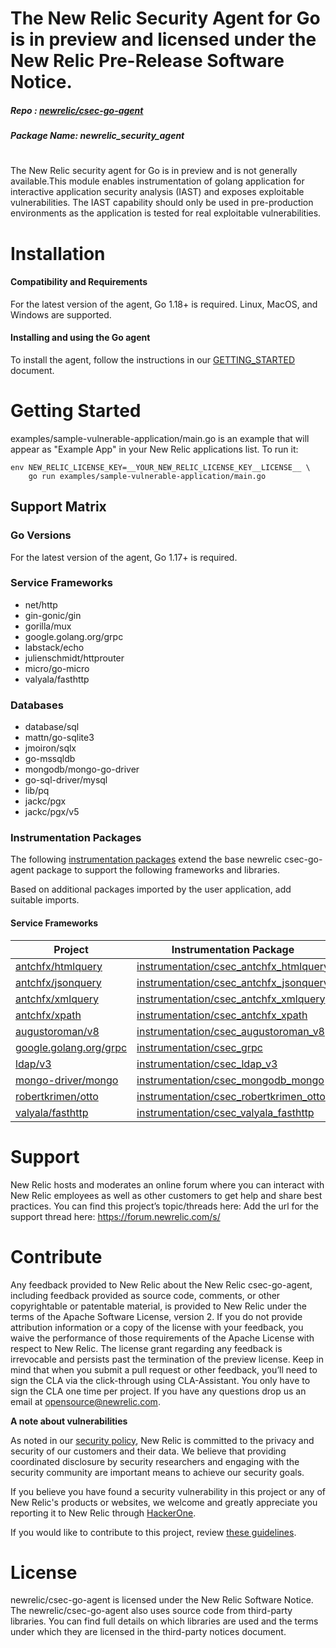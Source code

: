 # The New Relic Security Agent for Go is in preview and licensed under the New Relic Pre-Release Software Notice.

##### Repo : [newrelic/csec-go-agent ](https://github.com/newrelic/csec-go-agent)

##### Package Name: newrelic_security_agent
#
The New Relic security agent for Go is in preview and is not generally available.This module enables instrumentation of golang application for interactive application security analysis (IAST) and exposes exploitable vulnerabilities. 
The IAST capability should only be used in pre-production environments as the application is tested for real exploitable vulnerabilities.

# Installation
#### Compatibility and Requirements
For the latest version of the agent, Go 1.18+ is required.
Linux, MacOS, and Windows are supported.


#### Installing and using the Go agent
To install the agent, follow the instructions in our [GETTING_STARTED](https://github.com/newrelic/csec-go-agent/blob/main/GETTING_STARTED.md) document.

# Getting Started
examples/sample-vulnerable-application/main.go is an example that will appear as "Example App" in your New Relic applications list. To run it:

```
env NEW_RELIC_LICENSE_KEY=__YOUR_NEW_RELIC_LICENSE_KEY__LICENSE__ \
    go run examples/sample-vulnerable-application/main.go
```
## Support Matrix

### Go Versions

For the latest version of the agent, Go 1.17+ is required.

### Service Frameworks

* net/http
* gin-gonic/gin
* gorilla/mux
* google.golang.org/grpc
* labstack/echo
* julienschmidt/httprouter
* micro/go-micro
* valyala/fasthttp

### Databases

* database/sql
* mattn/go-sqlite3
* jmoiron/sqlx
* go-mssqldb
* mongodb/mongo-go-driver
* go-sql-driver/mysql
* lib/pq
* jackc/pgx
* jackc/pgx/v5

### Instrumentation Packages

The following [instrumentation packages](https://github.com/newrelic/csec-go-agent/tree/main/instrumentation) extend the base newrelic csec-go-agent package to support the following frameworks and libraries.

Based on additional packages imported by the user application, add suitable imports.

#### Service Frameworks

| Project | Instrumentation Package |
| ------------- | ------------- |
| [antchfx/htmlquery](https://github.com/antchfx/htmlquery) | [instrumentation/csec_antchfx_htmlquery](https://github.com/newrelic/csec-go-agent/tree/main/instrumentation/csec_antchfx_htmlquery)
| [antchfx/jsonquery](https://github.com/antchfx/xmlquery) | [instrumentation/csec_antchfx_jsonquery](https://github.com/newrelic/csec-go-agent/tree/main/instrumentation/csec_antchfx_jsonquery)
| [antchfx/xmlquery](https://github.com/antchfx/xmlquery) | [instrumentation/csec_antchfx_xmlquery](https://github.com/newrelic/csec-go-agent/tree/main/instrumentation/csec_antchfx_xmlquery)
| [antchfx/xpath](https://github.com/antchfx/xpath) | [instrumentation/csec_antchfx_xpath](https://github.com/newrelic/csec-go-agent/tree/main/instrumentation/csec_antchfx_xpath)
| [augustoroman/v8](https://github.com/augustoroman/v8) | [instrumentation/csec_augustoroman_v8](https://github.com/newrelic/csec-go-agent/tree/main/instrumentation/csec_augustoroman_v8)
| [google.golang.org/grpc](https:/google.golang.org/grpc) | [instrumentation/csec_grpc](https://github.com/newrelic/csec-go-agent/tree/main/instrumentation/csec_grpc)
| [ldap/v3](github.com/go-ldap/ldap/v3) | [instrumentation/csec_ldap_v3](https://github.com/newrelic/csec-go-agent/tree/main/instrumentation/csec_ldap_v3)
| [mongo-driver/mongo](https://go.mongodb.org/mongo-driver/mongo) | [instrumentation/csec_mongodb_mongo](https://github.com/newrelic/csec-go-agent/tree/main/instrumentation/csec_mongodb_mongo)
| [robertkrimen/otto](https://github.com/robertkrimen/otto) | [instrumentation/csec_robertkrimen_otto](https://github.com/newrelic/csec-go-agent/tree/main/instrumentation/csec_robertkrimen_otto)
| [valyala/fasthttp](https://github.com/valyala/fasthttp) | [instrumentation/csec_valyala_fasthttp](https://github.com/newrelic/csec-go-agent/tree/main/instrumentation/csec_valyala_fasthttp)

# Support
New Relic hosts and moderates an online forum where you can interact with New Relic employees as well as other customers to get help and share best practices. You can find this project’s topic/threads here: Add the url for the support thread here: https://forum.newrelic.com/s/

# Contribute
Any feedback provided to New Relic about the New Relic csec-go-agent, including feedback provided as source code, comments, or other copyrightable or patentable material, is provided to New Relic under the terms of the Apache Software License, version 2. If you do not provide attribution information or a copy of the license with your feedback, you waive the performance of those requirements of the Apache License with respect to New Relic. The license grant regarding any feedback is irrevocable and persists past the termination of the preview license.
Keep in mind that when you submit a pull request or other feedback, you’ll need to sign the CLA via the click-through using CLA-Assistant. You only have to sign the CLA one time per project.
If you have any questions drop us an email at opensource@newrelic.com.

**A note about vulnerabilities**

As noted in our [security policy](https://github.com/newrelic/csec-go-agent/security/policy), New Relic is committed to the privacy and security of our customers and their data. We believe that providing coordinated disclosure by security researchers and engaging with the security community are important means to achieve our security goals.

If you believe you have found a security vulnerability in this project or any of New Relic's products or websites, we welcome and greatly appreciate you reporting it to New Relic through [HackerOne](https://hackerone.com/newrelic).

If you would like to contribute to this project, review [these guidelines](https://github.com/newrelic/csec-go-agent/blob/main/Contributing%20Feedback.md).

# License

newrelic/csec-go-agent is licensed under the New Relic Software Notice. 
The newrelic/csec-go-agent also uses source code from third-party libraries. You can find full details on which libraries are used and the terms under which they are licensed in the third-party notices document.
